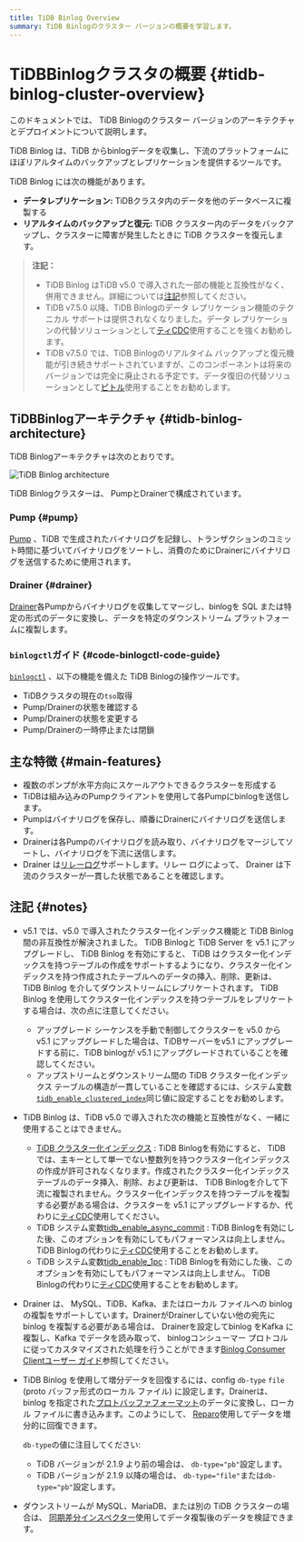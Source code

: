 ```yaml
---
title: TiDB Binlog Overview
summary: TiDB Binlogのクラスター バージョンの概要を学習します。
---
```


# TiDBBinlogクラスタの概要 {#tidb-binlog-cluster-overview}

このドキュメントでは、 TiDB Binlogのクラスター バージョンのアーキテクチャとデプロイメントについて説明します。

TiDB Binlog は、TiDB からbinlogデータを収集し、下流のプラットフォームにほぼリアルタイムのバックアップとレプリケーションを提供するツールです。

TiDB Binlog には次の機能があります。

-   **データレプリケーション:** TiDBクラスタ内のデータを他のデータベースに複製する
-   **リアルタイムのバックアップと復元:** TiDB クラスター内のデータをバックアップし、クラスターに障害が発生したときに TiDB クラスターを復元します。

> **注記：**
>
> -   TiDB Binlog はTiDB v5.0 で導入された一部の機能と互換性がなく、併用できません。詳細については[注記](#notes)参照してください。
> -   TiDB v7.5.0 以降、TiDB Binlogのデータ レプリケーション機能のテクニカル サポートは提供されなくなりました。データ レプリケーションの代替ソリューションとして[ティCDC](/ticdc/ticdc-overview.md)使用することを強くお勧めします。
> -   TiDB v7.5.0 では、TiDB Binlogのリアルタイム バックアップと復元機能が引き続きサポートされていますが、このコンポーネントは将来のバージョンでは完全に廃止される予定です。データ復旧の代替ソリューションとして[ピトル](/br/br-pitr-guide.md)使用することをお勧めします。

## TiDBBinlogアーキテクチャ {#tidb-binlog-architecture}

TiDB Binlogアーキテクチャは次のとおりです。

![TiDB Binlog architecture](/media/tidb-binlog-cluster-architecture.png)

TiDB Binlogクラスターは、 PumpとDrainerで構成されています。

### Pump {#pump}

[Pump](https://github.com/pingcap/tidb-binlog/blob/release-8.1/pump) 、TiDB で生成されたバイナリログを記録し、トランザクションのコミット時間に基づいてバイナリログをソートし、消費のためにDrainerにバイナリログを送信するために使用されます。

### Drainer {#drainer}

[Drainer](https://github.com/pingcap/tidb-binlog/tree/release-8.1/drainer)各Pumpからバイナリログを収集してマージし、binlogを SQL または特定の形式のデータに変換し、データを特定のダウンストリーム プラットフォームに複製します。

### <code>binlogctl</code>ガイド {#code-binlogctl-code-guide}

[`binlogctl`](https://github.com/pingcap/tidb-binlog/tree/release-8.1/binlogctl) 、以下の機能を備えた TiDB Binlogの操作ツールです。

-   TiDBクラスタの現在の`tso`取得
-   Pump/Drainerの状態を確認する
-   Pump/Drainerの状態を変更する
-   Pump/Drainerの一時停止または閉鎖

## 主な特徴 {#main-features}

-   複数のポンプが水平方向にスケールアウトできるクラスターを形成する
-   TiDBは組み込みのPumpクライアントを使用して各Pumpにbinlogを送信します。
-   Pumpはバイナリログを保存し、順番にDrainerにバイナリログを送信します。
-   Drainerは各Pumpのバイナリログを読み取り、バイナリログをマージしてソートし、バイナリログを下流に送信します。
-   Drainer は[リレーログ](/tidb-binlog/tidb-binlog-relay-log.md)サポートします。リレー ログによって、 Drainer は下流のクラスターが一貫した状態であることを確認します。

## 注記 {#notes}

-   v5.1 では、v5.0 で導入されたクラスター化インデックス機能と TiDB Binlog間の非互換性が解決されました。 TiDB Binlogと TiDB Server を v5.1 にアップグレードし、 TiDB Binlog を有効にすると、 TiDB はクラスター化インデックスを持つテーブルの作成をサポートするようになり、クラスター化インデックスを持つ作成されたテーブルへのデータの挿入、削除、更新は、 TiDB Binlog を介してダウンストリームにレプリケートされます。 TiDB Binlog を使用してクラスター化インデックスを持つテーブルをレプリケートする場合は、次の点に注意してください。

    -   アップグレード シーケンスを手動で制御してクラスターを v5.0 から v5.1 にアップグレードした場合は、TiDBサーバーをv5.1 にアップグレードする前に、TiDB binlogが v5.1 にアップグレードされていることを確認してください。
    -   アップストリームとダウンストリーム間の TiDB クラスター化インデックス テーブルの構造が一貫していることを確認するには、システム変数[`tidb_enable_clustered_index`](/system-variables.md#tidb_enable_clustered_index-new-in-v50)同じ値に設定することをお勧めします。

-   TiDB Binlog は、TiDB v5.0 で導入された次の機能と互換性がなく、一緒に使用することはできません。

    -   [TiDB クラスター化インデックス](/clustered-indexes.md#limitations) : TiDB Binlogを有効にすると、 TiDB では、主キーとして単一でない整数列を持つクラスター化インデックスの作成が許可されなくなります。作成されたクラスター化インデックス テーブルのデータ挿入、削除、および更新は、 TiDB Binlogを介して下流に複製されません。クラスター化インデックスを持つテーブルを複製する必要がある場合は、クラスターを v5.1 にアップグレードするか、代わりに[ティCDC](/ticdc/ticdc-overview.md)使用してください。
    -   TiDB システム変数[tidb_enable_async_commit](/system-variables.md#tidb_enable_async_commit-new-in-v50) : TiDB Binlogを有効にした後、このオプションを有効にしてもパフォーマンスは向上しません。 TiDB Binlogの代わりに[ティCDC](/ticdc/ticdc-overview.md)使用することをお勧めします。
    -   TiDB システム変数[tidb_enable_1pc](/system-variables.md#tidb_enable_1pc-new-in-v50) : TiDB Binlogを有効にした後、このオプションを有効にしてもパフォーマンスは向上しません。 TiDB Binlogの代わりに[ティCDC](/ticdc/ticdc-overview.md)使用することをお勧めします。

-   Drainer は、 MySQL、TiDB、Kafka、またはローカル ファイルへの binlog の複製をサポートしています。DrainerがDrainerしていない他の宛先に binlog を複製する必要がある場合は、 Drainerを設定してbinlog をKafka に複製し、Kafka でデータを読み取って、 binlogコンシューマー プロトコルに従ってカスタマイズされた処理を行うことができます[Binlog Consumer Clientユーザー ガイド](/tidb-binlog/binlog-consumer-client.md)参照してください。

-   TiDB Binlog を使用して増分データを回復するには、config `db-type` `file` (proto バッファ形式のローカル ファイル) に設定します。Drainerは、 binlog を指定された[プロトバッファフォーマット](https://github.com/pingcap/tidb-binlog/blob/release-8.1/proto/pb_binlog.proto)のデータに変換し、ローカル ファイルに書き込みます。このようにして、 [Reparo](/tidb-binlog/tidb-binlog-reparo.md)使用してデータを増分的に回復できます。

    `db-type`の値に注目してください:

    -   TiDB バージョンが 2.1.9 より前の場合は、 `db-type="pb"`設定します。
    -   TiDB バージョンが 2.1.9 以降の場合は、 `db-type="file"`または`db-type="pb"`設定します。

-   ダウンストリームが MySQL、MariaDB、または別の TiDB クラスターの場合は、 [同期差分インスペクター](/sync-diff-inspector/sync-diff-inspector-overview.md)使用してデータ複製後のデータを検証できます。
